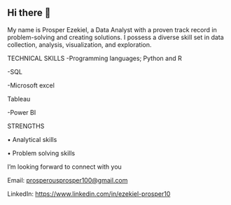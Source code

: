 ## Hi there 👋
My name is Prosper Ezekiel, a Data Analyst with a proven track record in problem-solving and creating solutions. I possess a diverse skill set in data collection, analysis, visualization, and exploration.


TECHNICAL SKILLS
-Programming languages; Python and R

-SQL

-Microsoft excel

Tableau

-Power BI

STRENGTHS

• Analytical skills

• Problem solving skills

I’m looking forward to connect with you

Email: prosperousprosper100@gmail.com

LinkedIn: https://www.linkedin.com/in/ezekiel-prosper10



